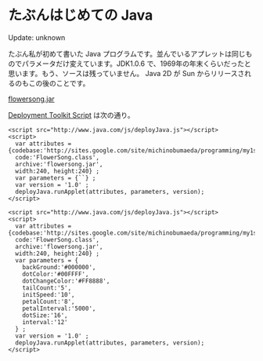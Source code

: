 # たぶんはじめての Java

Update: unknown

たぶん私が初めて書いた Java プログラムです。並んでいるアプレットは同じものでパラメータだけ変えています。JDK1.0.6 で、1969年の年末くらいだったと思います。もう、ソースは残っていません。 Java 2D が Sun からリリースされるのもこの後のことです。

[flowersong.jar](my1stjava/flowersong.jar)



[Deployment Toolkit Script](http://download.oracle.com/javase/6/docs/technotes/guides/jweb/deployment_advice.html) は次の通り。

```
<script src="http://www.java.com/js/deployJava.js"></script>
<script>
  var attributes = {codebase:'http://sites.google.com/site/michinobumaeda/programming/my1stjava/',
  code:'FlowerSong.class',
  archive:'flowersong.jar',
  width:240, height:240} ;
  var parameters = {``} ;
  var version = '1.0' ;
  deployJava.runApplet(attributes, parameters, version);
</script>

<script src="http://www.java.com/js/deployJava.js"></script>
<script>
  var attributes = {codebase:'http://sites.google.com/site/michinobumaeda/programming/my1stjava/',
  code:'FlowerSong.class',
  archive:'flowersong.jar',
  width:240, height:240} ;
  var parameters = {
    backGround:'#000000',
    dotColor:'#00FFFF',
    dotChangeColor:'#FF8888',
    tailCount:'5',
    initSpeed:'10',
    petalCount:'8',
    petalInterval:'5000',
    dotSize:'16',
    interval:'12'
  } ;
  var version = '1.0' ;
  deployJava.runApplet(attributes, parameters, version);
</script>
```
